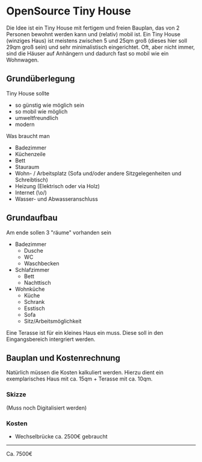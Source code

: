 # OpenSource Tiny House
Die Idee ist ein Tiny House mit fertigem und freien Bauplan, das von 2 Personen bewohnt werden kann und (relativ) mobil ist.
Ein Tiny House (winziges Haus) ist meistens zwischen 5 und 25qm groß (dieses hier soll 29qm groß sein) und sehr minimalistisch eingerichtet. Oft, aber nicht immer, sind die Häuser auf Anhängern und dadurch fast so mobil wie ein Wohnwagen. 

## Grundüberlegung
Tiny House sollte 
- so günstig wie möglich sein
- so mobil wie möglich
- umweltfreundlich
- modern 

Was braucht man
- Badezimmer
- Küchenzeile
- Bett
- Stauraum
- Wohn- / Arbeitsplatz (Sofa und/oder andere Sitzgelegenheiten und Schreibtisch)
- Heizung (Elektrisch oder via Holz)
- Internet (\o/)
- Wasser- und Abwasseranschluss

## Grundaufbau
Am ende sollen 3 "räume" vorhanden sein
  - Badezimmer
    - Dusche
    - WC
    - Waschbecken
  - Schlafzimmer
    - Bett
    - Nachttisch
  - Wohnküche
    - Küche
    - Schrank
    - Esstisch
    - Sofa
    - Sitz/Arbeitsmöglichkeit
 
 Eine Terasse ist für ein kleines Haus ein muss. Diese soll in den Eingangsbereich intergriert werden.
 
 ## Bauplan und Kostenrechnung
 Natürlich müssen die Kosten kalkuliert werden. Hierzu dient ein exemplarisches Haus mit ca. 15qm + Terasse mit ca. 10qm.
 
 ### Skizze
 (Muss noch Digitalisiert werden)
 
 ### Kosten
 - Wechselbrücke ca. 2500€ gebraucht
 
 ---
 Ca. 7500€
 
 

